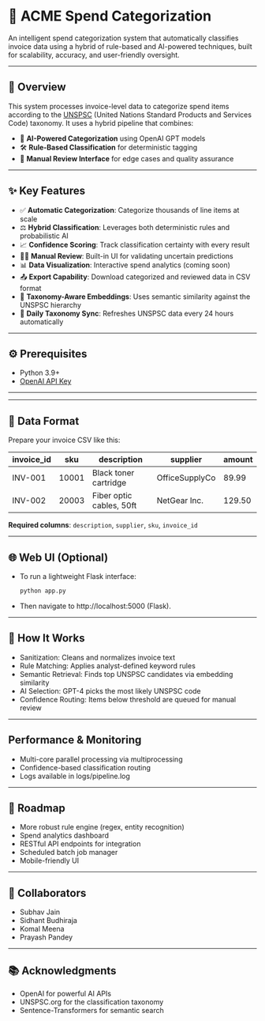 # 🧾 ACME Spend Categorization

An intelligent spend categorization system that automatically classifies invoice data using a hybrid of rule-based and AI-powered techniques, built for scalability, accuracy, and user-friendly oversight.

---

## 🚀 Overview

This system processes invoice-level data to categorize spend items according to the [UNSPSC](https://www.unspsc.org/) (United Nations Standard Products and Services Code) taxonomy. It uses a hybrid pipeline that combines:

- 🧠 **AI-Powered Categorization** using OpenAI GPT models  
- 🛠️ **Rule-Based Classification** for deterministic tagging  
- 👀 **Manual Review Interface** for edge cases and quality assurance  

---

## ✨ Key Features

- ✅ **Automatic Categorization**: Categorize thousands of line items at scale  
- ⚖️ **Hybrid Classification**: Leverages both deterministic rules and probabilistic AI  
- 📈 **Confidence Scoring**: Track classification certainty with every result  
- 🧑‍💼 **Manual Review**: Built-in UI for validating uncertain predictions  
- 📊 **Data Visualization**: Interactive spend analytics (coming soon)  
- 📤 **Export Capability**: Download categorized and reviewed data in CSV format  
- 🧠 **Taxonomy-Aware Embeddings**: Uses semantic similarity against the UNSPSC hierarchy  
- 🔁 **Daily Taxonomy Sync**: Refreshes UNSPSC data every 24 hours automatically  

---

## ⚙️ Prerequisites

   - Python 3.9+
   - [OpenAI API Key](https://platform.openai.com/account/api-keys)

---

<!--
## 📦 Installation


1. **Clone the Repository**
   ```bash
   git clone https://github.com/yourusername/acme-spend-categorization.git
   cd acme-spend-categorization
   python3 -m venv venv
   source venv/bin/activate  # macOS/Linux
   # OR for Windows
   venv\Scripts\activate
   pip install -r requirements.txt
   python src/08_pipeline.py
   ```
   OPENAI_API_KEY=sk-XXXXXXXXXXXXXXXXXXXXXXXXXXXXXX


---

## 🧪 Usage

1. **Run Full Pipeline** - Processes invoices and writes outputs

   ```bash
   python src/08_pipeline.py
   ```

   ---

2. **Outputs**

   - **data/categorized.csv**: High-confidence auto-tagged items  
   - **`data/manual_review.csv`**: Items requiring human validation  
   - **`logs/pipeline.log`**: Detailed logging of categorization events  

-->
---


## 📁 Data Format

Prepare your invoice CSV like this:

| invoice_id | sku   | description               | supplier       | amount |
|------------|-------|---------------------------|----------------|--------|
| INV-001    | 10001 | Black toner cartridge     | OfficeSupplyCo | 89.99  |
| INV-002    | 20003 | Fiber optic cables, 50ft  | NetGear Inc.   | 129.50 |

**Required columns**: `description`, `supplier`, `sku`, `invoice_id`

---

## 🌐 Web UI (Optional)
   - To run a lightweight Flask interface:

     ````bash
     python app.py
     ````
   - Then navigate to http://localhost:5000 (Flask).

---

## 🧠 How It Works
   - Sanitization: Cleans and normalizes invoice text
   - Rule Matching: Applies analyst-defined keyword rules
   - Semantic Retrieval: Finds top UNSPSC candidates via embedding similarity
   - AI Selection: GPT-4 picks the most likely UNSPSC code
   - Confidence Routing: Items below threshold are queued for manual review

---

## Performance & Monitoring
   - Multi-core parallel processing via multiprocessing
   - Confidence-based classification routing
   - Logs available in logs/pipeline.log

---


## 📅 Roadmap
   - More robust rule engine (regex, entity recognition)
   - Spend analytics dashboard
   - RESTful API endpoints for integration
   - Scheduled batch job manager
   - Mobile-friendly UI

---

## 🤝 Collaborators
   - Subhav Jain
   - Sidhant Budhiraja
   - Komal Meena
   - Prayash Pandey

---

## 📚 Acknowledgments
   - OpenAI for powerful AI APIs
   - UNSPSC.org for the classification taxonomy
   - Sentence-Transformers for semantic search


